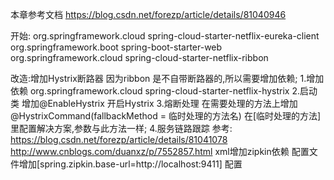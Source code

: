 本章参考文档
    https://blog.csdn.net/forezp/article/details/81040946

开始:
     <dependencies>
        <dependency>
            <groupId>org.springframework.cloud</groupId>
            <artifactId>spring-cloud-starter-netflix-eureka-client</artifactId>
        </dependency>
        <dependency>
            <groupId>org.springframework.boot</groupId>
            <artifactId>spring-boot-starter-web</artifactId>
        </dependency>
        <dependency>
            <groupId>org.springframework.cloud</groupId>
            <artifactId>spring-cloud-starter-netflix-ribbon</artifactId>
        </dependency>
     </dependencies>


改造:增加Hystrix断路器 因为ribbon 是不自带断路器的,所以需要增加依赖;
    1.增加依赖
      <dependency>
        <groupId>org.springframework.cloud</groupId>
        <artifactId>spring-cloud-starter-netflix-hystrix</artifactId>
      </dependency>
    2.启动类
        增加@EnableHystrix 开启Hystrix
    3.熔断处理
         在需要处理的方法上增加 @HystrixCommand(fallbackMethod = 临时处理的方法名)
         在[临时处理的方法]里配置解决方案,参数与此方法一样;
    4.服务链路跟踪
        参考:
        https://blog.csdn.net/forezp/article/details/81041078
        http://www.cnblogs.com/duanxz/p/7552857.html
        xml增加zipkin依赖
        配置文件增加[spring.zipkin.base-url=http://localhost:9411] 配置
        
        